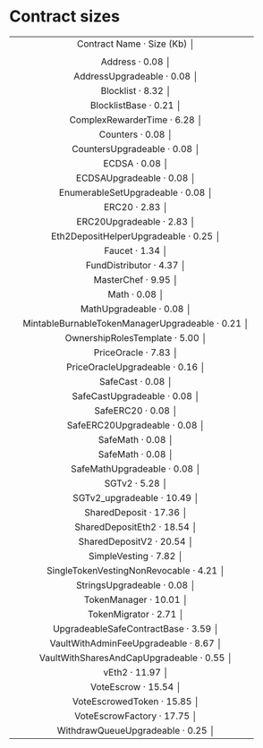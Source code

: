 # Contract sizes

|     |                                                  |
| :-: | :----------------------------------------------: |
|     |           Contract Name · Size (Kb) │            |
|     |                                                  |
|     |                 Address · 0.08 │                 |
|     |           AddressUpgradeable · 0.08 │            |
|     |                Blocklist · 8.32 │                |
|     |              BlocklistBase · 0.21 │              |
|     |           ComplexRewarderTime · 6.28 │           |
|     |                Counters · 0.08 │                 |
|     |           CountersUpgradeable · 0.08 │           |
|     |                  ECDSA · 0.08 │                  |
|     |            ECDSAUpgradeable · 0.08 │             |
|     |        EnumerableSetUpgradeable · 0.08 │         |
|     |                  ERC20 · 2.83 │                  |
|     |            ERC20Upgradeable · 2.83 │             |
|     |      Eth2DepositHelperUpgradeable · 0.25 │       |
|     |                 Faucet · 1.34 │                  |
|     |             FundDistributor · 4.37 │             |
|     |               MasterChef · 9.95 │                |
|     |                  Math · 0.08 │                   |
|     |             MathUpgradeable · 0.08 │             |
|     | MintableBurnableTokenManagerUpgradeable · 0.21 │ |
|     |         OwnershipRolesTemplate · 5.00 │          |
|     |               PriceOracle · 7.83 │               |
|     |         PriceOracleUpgradeable · 0.16 │          |
|     |                SafeCast · 0.08 │                 |
|     |           SafeCastUpgradeable · 0.08 │           |
|     |                SafeERC20 · 0.08 │                |
|     |          SafeERC20Upgradeable · 0.08 │           |
|     |                SafeMath · 0.08 │                 |
|     |                SafeMath · 0.08 │                 |
|     |           SafeMathUpgradeable · 0.08 │           |
|     |                  SGTv2 · 5.28 │                  |
|     |           SGTv2_upgradeable · 10.49 │            |
|     |             SharedDeposit · 17.36 │              |
|     |           SharedDepositEth2 · 18.54 │            |
|     |            SharedDepositV2 · 20.54 │             |
|     |              SimpleVesting · 7.82 │              |
|     |     SingleTokenVestingNonRevocable · 4.21 │      |
|     |           StringsUpgradeable · 0.08 │            |
|     |              TokenManager · 10.01 │              |
|     |              TokenMigrator · 2.71 │              |
|     |       UpgradeableSafeContractBase · 3.59 │       |
|     |      VaultWithAdminFeeUpgradeable · 8.67 │       |
|     |    VaultWithSharesAndCapUpgradeable · 0.55 │     |
|     |                 vEth2 · 11.97 │                  |
|     |               VoteEscrow · 15.54 │               |
|     |           VoteEscrowedToken · 15.85 │            |
|     |           VoteEscrowFactory · 17.75 │            |
|     |        WithdrawQueueUpgradeable · 0.25 │         |
